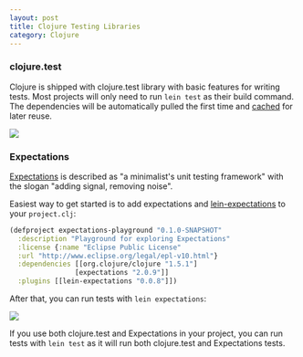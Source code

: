 ```yaml
---
layout: post
title: Clojure Testing Libraries
category: Clojure
---
```


### clojure.test

Clojure is shipped with clojure.test library with basic features for writing
tests. Most projects will only need to run `lein test` as their build command.
The dependencies will be automatically pulled the first time and
[cached](/docs/caching-between-builds.html) for later reuse.

<img src="/docs/assets/img/languages/clojure/lein-test.png" class="img-responsive">

### Expectations

[Expectations](http://jayfields.com/expectations) is described as
"a minimalist's unit testing framework" with the slogan "adding signal,
removing noise".

Easiest way to get started is to add expectations and
[lein-expectations](https://github.com/gar3thjon3s/lein-expectations) to
your `project.clj`:

```clojure
(defproject expectations-playground "0.1.0-SNAPSHOT"
  :description "Playground for exploring Expectations"
  :license {:name "Eclipse Public License"
  :url "http://www.eclipse.org/legal/epl-v10.html"}
  :dependencies [[org.clojure/clojure "1.5.1"]
                [expectations "2.0.9"]]
  :plugins [[lein-expectations "0.0.8"]])

```

After that, you can run tests with `lein expectations`:

<img src="/docs/assets/img/languages/clojure/lein-expectations.png" class="img-responsive">

If you use both clojure.test and Expectations in your project, you can run
tests with `lein test` as it will run both clojure.test and Expectations tests.
